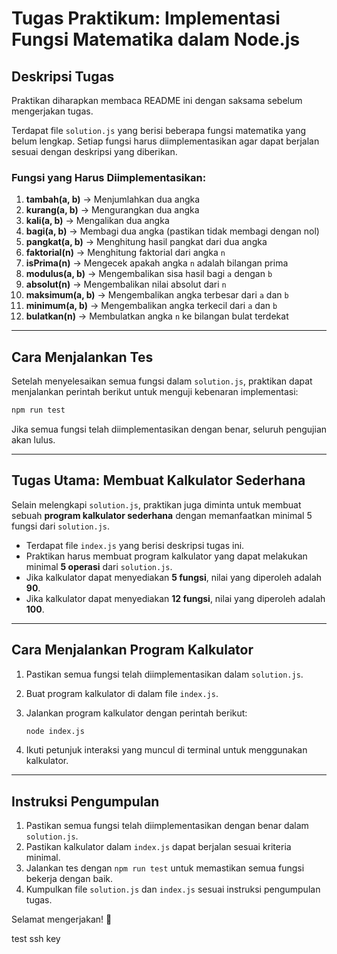 # Tugas Praktikum: Implementasi Fungsi Matematika dalam Node.js

## **Deskripsi Tugas**
Praktikan diharapkan membaca README ini dengan saksama sebelum mengerjakan tugas.

Terdapat file `solution.js` yang berisi beberapa fungsi matematika yang belum lengkap. Setiap fungsi harus diimplementasikan agar dapat berjalan sesuai dengan deskripsi yang diberikan.

### **Fungsi yang Harus Diimplementasikan:**
1. **tambah(a, b)** → Menjumlahkan dua angka
2. **kurang(a, b)** → Mengurangkan dua angka
3. **kali(a, b)** → Mengalikan dua angka
4. **bagi(a, b)** → Membagi dua angka (pastikan tidak membagi dengan nol)
5. **pangkat(a, b)** → Menghitung hasil pangkat dari dua angka
6. **faktorial(n)** → Menghitung faktorial dari angka `n`
7. **isPrima(n)** → Mengecek apakah angka `n` adalah bilangan prima
8. **modulus(a, b)** → Mengembalikan sisa hasil bagi `a` dengan `b`
9. **absolut(n)** → Mengembalikan nilai absolut dari `n`
10. **maksimum(a, b)** → Mengembalikan angka terbesar dari `a` dan `b`
11. **minimum(a, b)** → Mengembalikan angka terkecil dari `a` dan `b`
12. **bulatkan(n)** → Membulatkan angka `n` ke bilangan bulat terdekat

---

## **Cara Menjalankan Tes**
Setelah menyelesaikan semua fungsi dalam `solution.js`, praktikan dapat menjalankan perintah berikut untuk menguji kebenaran implementasi:

```bash
npm run test
```

Jika semua fungsi telah diimplementasikan dengan benar, seluruh pengujian akan lulus.

---

## **Tugas Utama: Membuat Kalkulator Sederhana**
Selain melengkapi `solution.js`, praktikan juga diminta untuk membuat sebuah **program kalkulator sederhana** dengan memanfaatkan minimal 5 fungsi dari `solution.js`.

- Terdapat file `index.js` yang berisi deskripsi tugas ini.
- Praktikan harus membuat program kalkulator yang dapat melakukan minimal **5 operasi** dari `solution.js`.
- Jika kalkulator dapat menyediakan **5 fungsi**, nilai yang diperoleh adalah **90**.
- Jika kalkulator dapat menyediakan **12 fungsi**, nilai yang diperoleh adalah **100**.

---

## **Cara Menjalankan Program Kalkulator**
1. Pastikan semua fungsi telah diimplementasikan dalam `solution.js`.
2. Buat program kalkulator di dalam file `index.js`.
3. Jalankan program kalkulator dengan perintah berikut:

   ```bash
   node index.js
   ```

4. Ikuti petunjuk interaksi yang muncul di terminal untuk menggunakan kalkulator.

---

## **Instruksi Pengumpulan**
1. Pastikan semua fungsi telah diimplementasikan dengan benar dalam `solution.js`.
2. Pastikan kalkulator dalam `index.js` dapat berjalan sesuai kriteria minimal.
3. Jalankan tes dengan `npm run test` untuk memastikan semua fungsi bekerja dengan baik.
4. Kumpulkan file `solution.js` dan `index.js` sesuai instruksi pengumpulan tugas.

Selamat mengerjakan! 🚀

test ssh key
